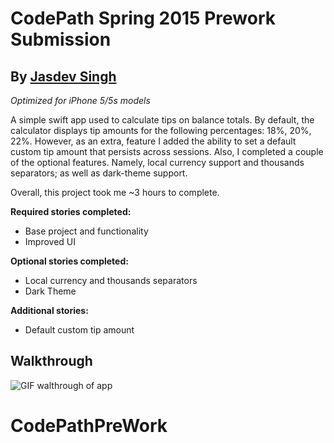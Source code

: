 # CodePath Spring 2015 Prework Submission

## By [Jasdev Singh](https://twitter.com/jasdev)

*Optimized for iPhone 5/5s models*

A simple swift app used to calculate tips on balance totals. By default, the
calculator displays tip amounts for the following percentages: 18%, 20%, 22%.
However, as an extra, feature I added the ability to set a default custom tip
amount that persists across sessions. Also, I completed a couple of the optional
features. Namely, local currency support and thousands separators; as well as
dark-theme support.

Overall, this project took me ~3 hours to complete.

**Required stories completed:**
- Base project and functionality
- Improved UI

**Optional stories completed:**
- Local currency and thousands separators
- Dark Theme

**Additional stories:**
- Default custom tip amount

## Walkthrough

![GIF walthrough of app](http://i.imgur.com/Q9Jttiw.gif)
# CodePathPreWork
